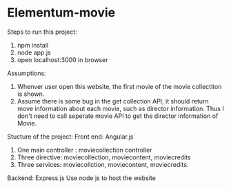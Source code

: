 # Elementum-movie

Steps to run this project:

1. npm install
2. node app.js
3. open localhost:3000 in browser


Assumptions: 

1. Whenver user open this website, the first movie of the movie collectiton is shown.
2. Assume there is some bug in the get collection API, it should return move information about each movie, such as director information.
   Thus I don't need to call seperate movie API to get the director information of Movie.
   
Stucture of the project:
Front end: Angular.js
  1. One main controller : moviecollection controller
  2. Three directive: moviecollection, moviecontent, moviecredits
  3. Three services: moviecollction, moviecontent, moviecredits.

Backend: Express.js
  Use node js to host the website
